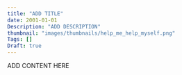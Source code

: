```yaml
---
title: "ADD TITLE"
date: 2001-01-01
Description: "ADD DESCRIPTION"
thumbnail: "images/thumbnails/help_me_help_myself.png"
Tags: []
Draft: true
---
```


ADD CONTENT HERE
